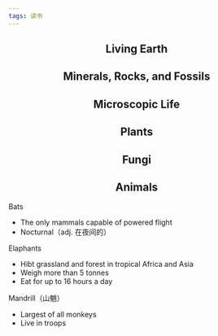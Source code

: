 ```yaml
---
tags: 读书
---
```




## <center>Living Earth</center>



## <center>Minerals, Rocks, and Fossils</center>

## <center>Microscopic Life</center>

## <center>Plants</center>

## <center>Fungi </center>

## <center>Animals </center>

<hm>Bats</hm>

* The only mammals capable of powered flight
* Nocturnal（adj. 在夜间的）

<hm>Elaphants</hm>

* Hibt grassland and forest in tropical Africa and Asia
* Weigh more than 5 tonnes
* Eat for up to 16 hours a day

<hm>Mandrill（山魈）</hm>

* Largest of all monkeys
* Live in troops




